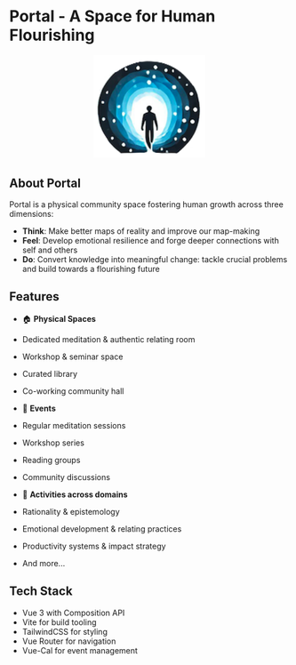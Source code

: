 # Portal - A Space for Human Flourishing

<div align="center">
 <img src="src/assets/portalicon.png" alt="Portal Logo" width="200"/>
</div>

## About Portal

Portal is a physical community space fostering human growth across three dimensions:

- **Think**: Make better maps of reality and improve our map-making
- **Feel**: Develop emotional resilience and forge deeper connections with self and others
- **Do**: Convert knowledge into meaningful change: tackle crucial problems and build towards a flourishing future

## Features

- 🏠 **Physical Spaces**
- Dedicated meditation & authentic relating room
- Workshop & seminar space
- Curated library
- Co-working community hall

- 📅 **Events**
- Regular meditation sessions
- Workshop series
- Reading groups
- Community discussions

- 🌟 **Activities across domains**
- Rationality & epistemology
- Emotional development & relating practices
- Productivity systems & impact strategy
- And more...

## Tech Stack

- Vue 3 with Composition API
- Vite for build tooling
- TailwindCSS for styling
- Vue Router for navigation
- Vue-Cal for event management
